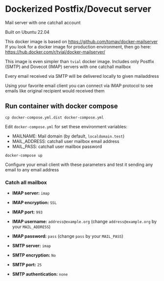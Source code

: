# Dockerized Postfix/Dovecut server

Mail server with one catchall account

Built on Ubuntu 22.04

This docker image is based on https://github.com/tomav/docker-mailserver
If you look for a docker image for production environment, then go here:
https://hub.docker.com/r/tvial/docker-mailserver/

This image is even simpler than `tvial` docker image. Includes only 
Postfix (SMTP) and Dovecot (IMAP) servers with one catchall mailbox 

Every email received via SMTP will be delivered locally to given mailaddress

Using your favorite email client you can connect via IMAP protocol to see emails like original recipient would received them


## Run container with docker compose

```
cp docker-compose.yml.dist docker-compose.yml
```

Edit ```docker-compose.yml``` for set these environment variables:

- MAILNAME: Mail domain (by default, `localdomain.test`)
- MAIL_ADDRESS: catchall user mailbox email address
- MAIL_PASS: catchall user mailbox password

```
docker-compose up
```

Configure your email client with these parameters and test it sending 
any email to any email address 

### Catch all mailbox


- **IMAP server:** `imap`
- **IMAP encryption:** `SSL`
- **IMAP port:** `993`
- **IMAP username:** `address@example.org` (change `address@example.org` by your `MAIL_ADDRESS`)
- **IMAP password:** `pass` (change `pass` by your `MAIL_PASS`)

- **SMTP server:** `imap`
- **SMTP encryption:** `No`
- **SMTP port:** `25`
- **SMTP authentication:** `none`

